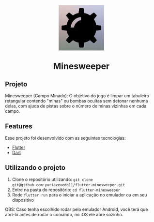 <h1 align="center">
  <img alt="minesweeper" src="assets/images/icon.jpg" width="150px" />
  <p>
    Minesweeper
  </p>
</h1>

## Projeto

Minesweeper (Campo Minado): O objetivo do jogo é limpar um tabuleiro retangular contendo "minas" ou bombas ocultas sem detonar nenhuma delas, com ajuda de pistas sobre o número de minas vizinhas em cada campo.

## Features

Esse projeto foi desenvolvido com as seguintes tecnologias:

- [Flutter](https://flutter.dev/)
- [Dart](https://dart.dev/)

## Utilizando o projeto

1. Clone o repositório utilizando: `git clone git@github.com:yuriazevedo11/flutter-minesweeper.git`
2. Entre na pasta do repositório: `cd flutter-minesweeper`
3. Rode `flutter run` para o iniciar a aplicação no emulador ou em seu dispositivo

OBS: Caso tenha escolhido rodar pelo emulador Android, você terá que abri-lo antes de rodar o comando, no iOS ele abre sozinho.
